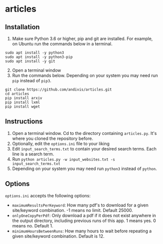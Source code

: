 # articles

## Installation

1. Make sure Python 3.6 or higher, pip and git are installed. For example, on Ubuntu run the commands below in a terminal.

```
sudo apt install -y python3
sudo apt install -y python3-pip
sudo apt install -y git
```

2. Open a terminal window
3. Run the commands below. Depending on your system you may need run `pip` instead of `pip3`.

```
git clone https://github.com/andivis/articles.git
cd articles
pip install arxiv
pip install lxml
pip install wget
```

## Instructions

1. Open a terminal window. Cd to the directory containing `articles.py`. It's where you cloned the repository before.
2. Optionally, edit the `options.ini` file to your liking
3. Edit `input_search_terms.txt` to contain your desired search terms. Each line is a search term.
3. Run `python articles.py -w input_websites.txt -s input_search_terms.txt`
4. Depending on your system you may need run `python3` instead of `python`.

## Options

`options.ini` accepts the following options:

- `maximumResultsPerKeyword`: How many pdf's to download for a given site/keyword combination. -1 means no limit. Default 25000.
- `onlyOneCopyPerPdf`: Only download a pdf if it does not exist anywhere in the output directory, including previous runs of this app. 1 means yes. 0 means no. Default 1.
- `minimumHoursBetweenRuns`: How many hours to wait before repeating a given site/keyword combination. Default is 12.